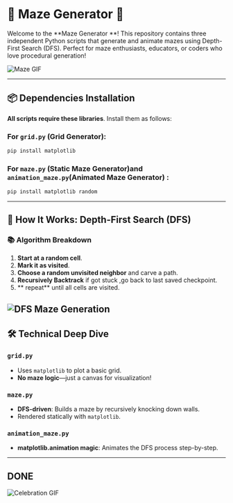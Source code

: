 # 🚀 Maze Generator  🧩

Welcome to the **Maze Generator **! This repository contains three independent Python scripts that generate and animate mazes using Depth-First Search (DFS). Perfect for maze enthusiasts, educators, or coders who love procedural generation! 

![Maze GIF](https://media.giphy.com/media/3o7TKUM3IgJBX2as9O/giphy.gif)

---

## 📦 **Dependencies Installation**

**All scripts require these libraries**. Install them as follows:

### For `grid.py` (Grid Generator):
```bash
pip install matplotlib
```

### For `maze.py`  (Static Maze Generator)and `animation_maze.py`(Animated Maze Generator) :
```bash
pip install matplotlib random
```

---

## 🧠 **How It Works: Depth-First Search (DFS)**

### 📚 Algorithm Breakdown
1. **Start at a random cell**.
2. **Mark it as visited**.
3. **Choose a random unvisited neighbor** and carve a path.
4. **Recursively Backtrack** if got stuck ,go back to last saved checkpoint.
5. ** repeat** until all cells are visited.

![DFS Maze Generation](https://media.giphy.com/media/3ohzdIuqJoo8QdKlnW/giphy.gif)
---

## 🛠 **Technical Deep Dive**

### `grid.py`
- Uses `matplotlib` to plot a basic grid.
- **No maze logic**—just a canvas for visualization!

### `maze.py`
- **DFS-driven**: Builds a maze by recursively knocking down walls.
- Rendered statically with `matplotlib`.

### `animation_maze.py`
- **matplotlib.animation magic**: Animates the DFS process step-by-step.

---
## DONE

![Celebration GIF](https://media.giphy.com/media/xT0xezQGU5xCDJuCPe/giphy.gif)
